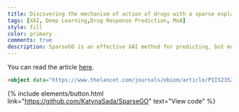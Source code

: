 ```yaml
---
title: Discovering the mechanism of action of drugs with a sparse explainable network
tags: [XAI, Deep Learning,Drug Response Prediction, MoA]
style: fill
color: primary 
comments: true
description: SparseGO is an effective XAI method for predicting, but more importantly, understanding drug response.
---
```

You can read the article [here](https://www.thelancet.com/journals/ebiom/article/PIIS2352-3964(23)00333-X/fulltext).


```html
<object data="https://www.thelancet.com/journals/ebiom/article/PIIS2352-3964(23)00333-X/fulltext" width="100%" height="500px"></object>
```

{% include elements/button.html link="https://github.com/KatynaSada/SparseGO" text="View code" %}
